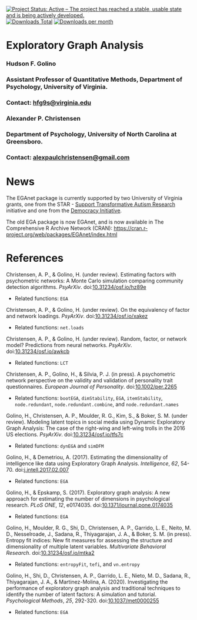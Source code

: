 [![Project Status: Active – The project has reached a stable, usable state and is being actively developed.](https://www.repostatus.org/badges/latest/active.svg)](https://www.repostatus.org/#active) [![Downloads Total](https://cranlogs.r-pkg.org/badges/grand-total/EGAnet?color=brightgreen)](https://cran.r-project.org/package=EGAnet) [![Downloads per month](http://cranlogs.r-pkg.org/badges/EGAnet?color=brightgreen)](https://cran.r-project.org/package=EGAnet) 

Exploratory Graph Analysis
=============
### Hudson F. Golino ###
### Assistant Professor of Quantitative Methods, Department of Psychology, University of Virginia. ###
### Contact: <hfg9s@virginia.edu> ###

### Alexander P. Christensen ###
### Department of Psychology, University of North Carolina at Greensboro. ###
### Contact: <alexpaulchristensen@gmail.com> ###


News
============

The EGAnet package is currently supported by two University of Virginia grants, one from the STAR - [Support Transformative Autism Research](https://curry.virginia.edu/faculty-research/centers-labs-projects/supporting-transformative-autism-research-star) initiative and one from the [Democracy Initiative](http://democracyinitiative.virginia.edu).


The old EGA package is now EGAnet, and is now available in The Comprehensive R Archive Network (CRAN): https://cran.r-project.org/web/packages/EGAnet/index.html


References
============

Christensen, A. P., & Golino, H. (under review). Estimating factors with psychometric networks: A Monte Carlo simulation comparing community detection algorithms. *PsyArXiv*. doi:[10.31234/osf.io/hz89e](https://doi.org/10.31234/osf.io/hz89e)
+ Related functions: `EGA`

Christensen, A. P., & Golino, H. (under review). On the equivalency of factor and network loadings. *PsyArXiv*. doi:[10.31234/osf.io/xakez](https://doi.org/10.31234/osf.io/xakez)
+ Related functions: `net.loads`

Christensen, A. P., & Golino, H. (under review). Random, factor, or network model? Predictions from neural networks. *PsyArXiv*. doi:[10.31234/osf.io/awkcb](https://doi.org/10.31234/osf.io/awkcb)
+ Related functions: `LCT`

Christensen, A. P., Golino, H., & Silvia, P. J. (in press). A psychometric network perspective on the validity and validation of personality trait questionnaires. *European Journal of Personality*. doi:[10.1002/per.2265](https://doi.org/10.1002/per.2265)
+ Related functions: `bootEGA`, `dimStability`, `EGA`, `itemStability`, `node.redundant`, `node.redundant.combine`, and `node.redundant.names`

Golino, H., Christensen, A. P., Moulder, R. G., Kim, S., & Boker, S. M. (under review). Modeling latent topics in social media using Dynamic Exploratory Graph Analysis: The case of the right-wing and left-wing trolls in the 2016 US elections. *PsyArXiv*. doi:[10.31234/osf.io/tfs7c](https://doi.org/10.31234/osf.io/tfs7c)
+ Related functions: `dynEGA` and `simDFM`

Golino, H., & Demetriou, A. (2017). Estimating the dimensionality of intelligence like data using Exploratory Graph Analysis. *Intelligence*, *62*, 54-70. doi:[j.intell.2017.02.007](https://www.sciencedirect.com/science/article/pii/S0160289616302240)
+ Related functions: `EGA`

Golino, H., & Epskamp, S. (2017). Exploratory graph analysis: A new approach for estimating the number of dimensions in psychological research. *PLoS ONE*, *12*, e0174035. doi:[10.1371/journal.pone.0174035](https://journals.plos.org/plosone/article?id=10.1371/journal.pone.0174035)
+ Related functions: `EGA`

Golino, H., Moulder, R. G., Shi, D., Christensen, A. P., Garrido, L. E., Neito, M. D., Nesselroade, J., Sadana, R., Thiyagarajan, J. A., & Boker, S. M. (in press). Entropy fit indices: New fit measures for assessing the structure and dimensionality of multiple latent variables. *Multivariate Behavioral Research*. doi:[10.31234/osf.io/mtka2](https://doi.org/10.31234/osf.io/mtka2)
+ Related functions: `entropyFit`, `tefi`, and `vn.entropy`

Golino, H., Shi, D., Christensen, A. P., Garrido, L. E., Nieto, M. D., Sadana, R., Thiyagarajan, J. A., & Martinez-Molina, A. (2020). Investigating the performance of exploratory graph analysis and traditional techniques to identify the number of latent factors: A simulation and tutorial. *Psychological Methods*, *25*, 292-320. doi:[10.1037/met0000255](https://psycnet.apa.org/doiLanding?doi=10.1037/met0000255)
+ Related functions: `EGA`
